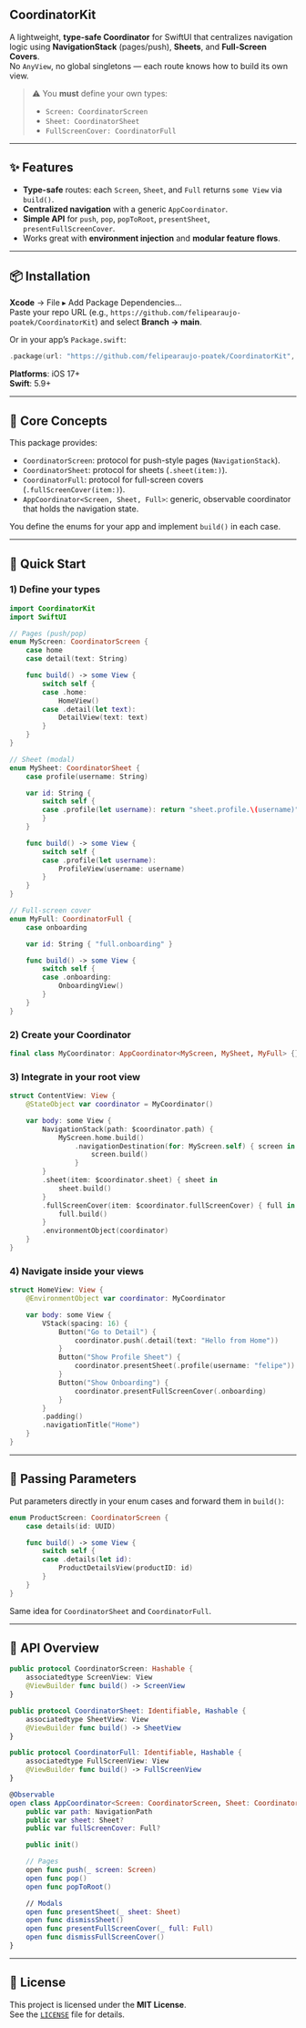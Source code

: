 ## **CoordinatorKit**

A lightweight, **type-safe Coordinator** for SwiftUI that centralizes navigation logic using **NavigationStack** (pages/push), **Sheets**, and **Full-Screen Covers**.  
No `AnyView`, no global singletons — each route knows how to build its own view.

> ⚠️ You **must** define your own types:
> - `Screen: CoordinatorScreen`
> - `Sheet: CoordinatorSheet`
> - `FullScreenCover: CoordinatorFull`

---

## ✨ Features

- **Type-safe** routes: each `Screen`, `Sheet`, and `Full` returns `some View` via `build()`.
- **Centralized navigation** with a generic `AppCoordinator`.
- **Simple API** for `push`, `pop`, `popToRoot`, `presentSheet`, `presentFullScreenCover`.
- Works great with **environment injection** and **modular feature flows**.

---

## 📦 Installation

**Xcode** → File ▸ Add Package Dependencies…  
Paste your repo URL (e.g., `https://github.com/felipearaujo-poatek/CoordinatorKit`) and select **Branch -> main**.

Or in your app’s `Package.swift`:
```swift
.package(url: "https://github.com/felipearaujo-poatek/CoordinatorKit", from: "1.0.0")
```

**Platforms**: iOS 17+  
**Swift**: 5.9+

---

## 🧠 Core Concepts

This package provides:
- `CoordinatorScreen`: protocol for push-style pages (`NavigationStack`).
- `CoordinatorSheet`: protocol for sheets (`.sheet(item:)`).
- `CoordinatorFull`: protocol for full-screen covers (`.fullScreenCover(item:)`).
- `AppCoordinator<Screen, Sheet, Full>`: generic, observable coordinator that holds the navigation state.

You define the enums for your app and implement `build()` in each case.

---

## 🚀 Quick Start

### 1) Define your types

```swift
import CoordinatorKit
import SwiftUI

// Pages (push/pop)
enum MyScreen: CoordinatorScreen {
    case home
    case detail(text: String)

    func build() -> some View {
        switch self {
        case .home:
            HomeView()
        case .detail(let text):
            DetailView(text: text)
        }
    }
}

// Sheet (modal)
enum MySheet: CoordinatorSheet {
    case profile(username: String)

    var id: String {
        switch self {
        case .profile(let username): return "sheet.profile.\(username)"
        }
    }

    func build() -> some View {
        switch self {
        case .profile(let username):
            ProfileView(username: username)
        }
    }
}

// Full-screen cover
enum MyFull: CoordinatorFull {
    case onboarding

    var id: String { "full.onboarding" }

    func build() -> some View {
        switch self {
        case .onboarding:
            OnboardingView()
        }
    }
}
```

### 2) Create your Coordinator

```swift
final class MyCoordinator: AppCoordinator<MyScreen, MySheet, MyFull> {}
```

### 3) Integrate in your root view

```swift
struct ContentView: View {
    @StateObject var coordinator = MyCoordinator()

    var body: some View {
        NavigationStack(path: $coordinator.path) {
            MyScreen.home.build()
                .navigationDestination(for: MyScreen.self) { screen in
                    screen.build()
                }
        }
        .sheet(item: $coordinator.sheet) { sheet in
            sheet.build()
        }
        .fullScreenCover(item: $coordinator.fullScreenCover) { full in
            full.build()
        }
        .environmentObject(coordinator)
    }
}
```

### 4) Navigate inside your views

```swift
struct HomeView: View {
    @EnvironmentObject var coordinator: MyCoordinator

    var body: some View {
        VStack(spacing: 16) {
            Button("Go to Detail") {
                coordinator.push(.detail(text: "Hello from Home"))
            }
            Button("Show Profile Sheet") {
                coordinator.presentSheet(.profile(username: "felipe"))
            }
            Button("Show Onboarding") {
                coordinator.presentFullScreenCover(.onboarding)
            }
        }
        .padding()
        .navigationTitle("Home")
    }
}
```

---

## 🧩 Passing Parameters

Put parameters directly in your enum cases and forward them in `build()`:

```swift
enum ProductScreen: CoordinatorScreen {
    case details(id: UUID)

    func build() -> some View {
        switch self {
        case .details(let id):
            ProductDetailsView(productID: id)
        }
    }
}
```

Same idea for `CoordinatorSheet` and `CoordinatorFull`.


---

## 📄 API Overview

```swift
public protocol CoordinatorScreen: Hashable {
    associatedtype ScreenView: View
    @ViewBuilder func build() -> ScreenView
}

public protocol CoordinatorSheet: Identifiable, Hashable {
    associatedtype SheetView: View
    @ViewBuilder func build() -> SheetView
}

public protocol CoordinatorFull: Identifiable, Hashable {
    associatedtype FullScreenView: View
    @ViewBuilder func build() -> FullScreenView
}

@Observable
open class AppCoordinator<Screen: CoordinatorScreen, Sheet: CoordinatorSheet, Full: CoordinatorFull>{
    public var path: NavigationPath
    public var sheet: Sheet?
    public var fullScreenCover: Full?

    public init()

    // Pages
    open func push(_ screen: Screen)
    open func pop()
    open func popToRoot()

    // Modals
    open func presentSheet(_ sheet: Sheet)
    open func dismissSheet()
    open func presentFullScreenCover(_ full: Full)
    open func dismissFullScreenCover()
}
```

---

## 📜 License

This project is licensed under the **MIT License**.  
See the [`LICENSE`](./LICENSE) file for details.
